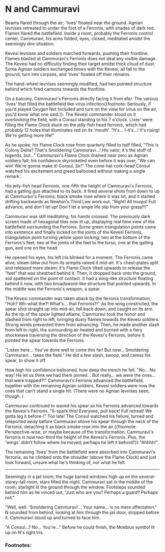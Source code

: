 # N and Cammuravi

Beams flared through the air; 'lives' floated near the ground. Agnian levnises retreated to under the foot of a Ferronis, with shades of dark red. Flames flared the battlefield. Inside a room, probably the Ferronis control center, Cammuravi, his arms folded, eyes, closed, meditated amidst the seemingly dire situation. 

Kevesi levnises and soldiers marched forwards, pushing their frontline. Flames blasted at Cammuravi's Ferronis does not deal any visible damage. The Kevesi had no difficulty finding their target amidst thick cloud of dust. Some Agnian soldiers exchanged blows with the Kevesi; all fall to the ground, turn into corpses, and 'lives' floated off their remains. 

The hand-wheel levnises seemingly modified, had two pointed structure behind which fired cannons towards the frontline. 

On a balcony, Cammuravi's Ferronis directly facing it from afar. The various 'lives' that filled the battlefield like virus infection{{footnote: Seriously, if you'd played Oxygen Not Included and turn on the view for virus on the air, you'd know what one said.}}. The Kevesi commander stood on it overlooking the field, with a Consul standing to his 7 o'clock. Lives' were filling the Flame Clock stuck on the jelly-fish head ferronis, which had probably 12 holes that illuminates red on its 'mouth'. "It's... I-it's...! It's rising! We're getting more life!"

As he spoke, his Flame Clock rose from quarterly filled to half filled, "This is Colony Delta? That's Smoldering Cammuravi...! His valor, it's the stuff of legends, but..." Cammuravi's Flame Clock drained near zero as Agnian soldiers fall; his confidence skyrocketed even before it was over, "We can win! We're gonna make it! Consul, Sir!" The cone-hat cork-head Consul watched his excitement and greed ballooned without making a single remark. 

His jelly-fish head Ferronis, one-fifth the height of Cammuravi's Ferronis, had a gatling gun attached to its back. It fired several shots from down to up at Cammuravi's Ferronis; black smoke rose where it was hit, and it started drifting backwards as Newton's Third Law work out. "Right! All troops! Full advance, and don't let up! Don't let a single life slip from your grasp!!!"

Cammuravi was still meditating, his hands crossed. The previously dark screen made of hexagonal tiles now lit up, displaying real time view of the battlefield surrounding the Ferronis. Some green triangulation points came into existence and finally locked on the joints of the Kevesi Ferronis, triangulation point turning yellow upon locking; two at the bottom of the Ferronis's feet, two at the joints of the feet to the torso, one at the gatling gun, and one on the head. 

He opened his eyes, his left iris blinked for a moment. The Ferronis came alive; steam blew out from its armpits raised it mid-air. It's chest-plates split and released more steam; it's Flame Clock tilted upwards to release the "feet" that was sheathed behind it. Then, it dropped back onto the ground, soil spattered on the point of contact. It had a wing-like structure floating behind it now, with two broadsword-like structure that pointed upwards. In the middle was the Ferronis's weapon, a spear. 

The Kevesi commander was taken aback by the ferronis transformation, "Huh? Wh-what the?! What's... that Ferronis?!" As the wing constricted, the spear shot straight up into mid-air, fell back down, and caught on its arm. As the tip of the spear lighted aflame, Cammuravi took the honor and slashed from right to left, bringing dusty flames towards the Kevesi soldiers. Strong winds prevented them from advancing. Then, he made another slash from left to right, the surrounding air heated and burned with a fiery shockwave traversing the direction of the Kevesi's Ferronis, before it pointed the spear towards the Ferronis. 

"Listen here... You've done well to come this far! But now... Smoldering Cammuravi... takes the field." He did a few slash, swoop, and caress his spear, to show it off. 

How high his confidence ballooned, how deep the trench he fell. "No... No way! He let us think we had them pinned... But really... we were the ones... that were trapped?!" Cammuravi's Ferronis advanced the battlefield, together with the remaining Agnian soldiers, Kevesi soldiers were now the ones that can't stand a single hit. (There were no Agnian levnises seen, though. )

Cammuravi continued to waved his spear as his Ferronis advanced towards the Kevesi's Ferronis. "S-spark this! Everyone, pull back! Full retreat! We gotta leg it before-!" Too late! The Consul watched his failure, turned and teleported away before Cammuravi shove his spear through the neck of the Ferronis, detaching it as black smoke rose into the air.{{foornote: Perspective-wise, or maybe because of the transformation, Cammuravi's ferronis is now two-third the height of the Kevesi's Ferronis. Plus, the 'wings' didn't follow where he moved; perhaps he left it behind?}} "Ahhhh!"

The remaining 'lives' from the battlefield were absorbed into Cammuravi's ferronis, as he climbed onto the shoulder (above the Flame Clock) and just look forward, unsure what he's thinking of, nor what he felt. 

---

Seemingly in a jail room; the huge barred windows high up on the several-storey-tall room; stars filled the night. Cammuravi sat in the middle of the room; starlight lit the ground through the window. Footsteps sounded behind him as he voiced out, "Just who are you? Perhaps a guard? Perhaps not."

"Well, well. 'Smoldering Cammuravi'... Your name... is no mere affectation." N sounded from behind, looking at him through the jail door, stopped before it. Cammuravi stood up and turned to face him. 

"A Consul...? No... You're..." Before he could finish, the Moebius symbol lit up on N's right Iris. 

### Footnotes: